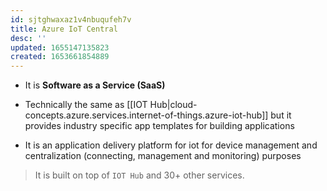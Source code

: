 ```yaml
---
id: sjtghwaxaz1v4nbuqufeh7v
title: Azure IoT Central
desc: ''
updated: 1655147135823
created: 1653661854889
---
```


* It is **Software as a Service (SaaS)**

* Technically the same as [[IOT Hub|cloud-concepts.azure.services.internet-of-things.azure-iot-hub]] but it provides industry specific app templates for building applications

* It is an application delivery platform for iot for device management and centralization (connecting, management and monitoring) purposes

> It is built on top of `IOT Hub` and 30+ other services. 
